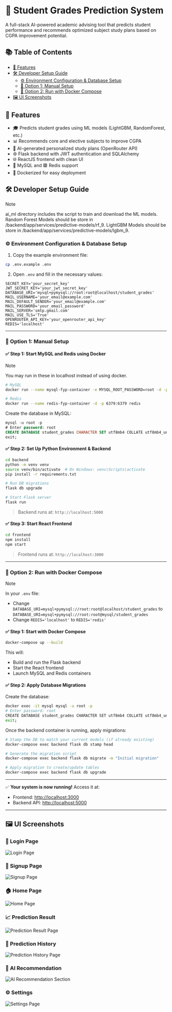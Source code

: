 # 🧠 Student Grades Prediction System

A full-stack AI-powered academic advising tool that predicts student performance and recommends optimized subject study plans based on CGPA improvement potential.

## 📚 Table of Contents

- [🚀 Features](#-features)
- [🛠️ Developer Setup Guide](#️-developer-setup-guide)
  - [⚙️ Environment Configuration & Database Setup](#️-environment-configuration--database-setup)
  - [🧪 Option 1: Manual Setup](#-option-1-manual-setup)
  - [🐳 Option 2: Run with Docker Compose](#-option-2-run-with-docker-compose)
- [🖼️ UI Screenshots](#️-ui-screenshots)

## 🚀 Features

- 🎓 Predicts student grades using ML models (LightGBM, RandomForest, etc.)
- 📊 Recommends core and elective subjects to improve CGPA
- 🧠 AI-generated personalized study plans (OpenRouter API)
- ⚙️ Flask backend with JWT authentication and SQLAlchemy
- 🌐 ReactJS frontend with clean UI
- 🐬 MySQL and 🟥 Redis support
- 🐳 Dockerized for easy deployment

## 🛠️ Developer Setup Guide

> [!NOTE]
> ai_ml directory includes the script to train and download the ML models.
> Random Forest Models should be store in /backend/app/services/predictive-models/rf_9.
> LightGBM Models should be store in /backend/app/services/predictive-models/lgbm_9.

### ⚙️ Environment Configuration & Database Setup

1. Copy the example environment file:

```bash
cp .env.example .env
```

2. Open `.env` and fill in the necessary values:

```env
SECRET_KEY='your_secret_key'
JWT_SECRET_KEY='your_jwt_secret_key'
DATABASE_URI='mysql+pymysql://root:root@localhost/student_grades'
MAIL_USERNAME='your_email@example.com'
MAIL_DEFAULT_SENDER='your_email@example.com'
MAIL_PASSWORD='your_email_password'
MAIL_SERVER='smtp.gmail.com'
MAIL_USE_TLS='True'
OPENROUTER_API_KEY='your_openrouter_api_key'
REDIS='localhost'
```

---

### 🧪 Option 1: Manual Setup

#### ✅ Step 1: Start MySQL and Redis using Docker

> [!NOTE]
> You may run in these in localhost instead of using docker.

```bash
# MySQL
docker run --name mysql-fyp-container -e MYSQL_ROOT_PASSWORD=root -d -p 3306:3306 mysql:latest

# Redis
docker run --name redis-fyp-container -d -p 6379:6379 redis
```

Create the database in MySQL:

```sql
mysql -u root -p
# Enter password: root
CREATE DATABASE student_grades CHARACTER SET utf8mb4 COLLATE utf8mb4_unicode_ci;
exit;
```

#### ✅ Step 2: Set Up Python Environment & Backend

```bash
cd backend
python -m venv venv
source venv/bin/activate  # On Windows: venv\Scripts\activate
pip install -r requirements.txt

# Run DB migrations
flask db upgrade

# Start Flask server
flask run
```

> Backend runs at: `http://localhost:5000`

#### ✅ Step 3: Start React Frontend

```bash
cd frontend
npm install
npm start
```

> Frontend runs at: `http://localhost:3000`

---

### 🐳 Option 2: Run with Docker Compose

> [!NOTE]  
> In your `.env` file:
>
> - Change `DATABASE_URI=mysql+pymysql://root:root@localhost/student_grades`
>   to `DATABASE_URI=mysql+pymysql://root:root@mysql/student_grades`
> - Change `REDIS='localhost'` to `REDIS='redis'`

#### ✅ Step 1: Start with Docker Compose

```bash
docker-compose up --build
```

This will:

- Build and run the Flask backend
- Start the React frontend
- Launch MySQL and Redis containers

#### ✅ Step 2: Apply Database Migrations

Create the database:

```bash
docker exec -it mysql mysql -u root -p
# Enter password: root
CREATE DATABASE student_grades CHARACTER SET utf8mb4 COLLATE utf8mb4_unicode_ci;
exit;
```

Once the backend container is running, apply migrations:

```bash
# Stamp the DB to match your current models (if already existing)
docker-compose exec backend flask db stamp head

# Generate the migration script
docker-compose exec backend flask db migrate -m "Initial migration"

# Apply migration to create/update tables
docker-compose exec backend flask db upgrade
```

---

✅ **Your system is now running!**
Access it at:

- Frontend: [http://localhost:3000](http://localhost:3000)
- Backend API: [http://localhost:5000](http://localhost:5000)

---

## 🖼️ UI Screenshots

### 🔐 Login Page

![Login Page](img/login.png)

### 📝 Signup Page

![Signup Page](img/signup.png)

### 🏠 Home Page

![Home Page](img/homepage.png)

### 📈 Prediction Result

![Prediction Result Page](img/prediction_result.png)

### 🧾 Prediction History

![Prediction History Page](img/prediction_history.png)

### 🤖 AI Recommendation

![AI Recommendation Section](img/ai_recommendation.png)

### ⚙️ Settings

![Settings Page](img/settings.png)
